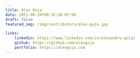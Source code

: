 ```yaml
---
title: Alex Guja
date: 2021-08-28T09:32:30-07:00
draft: false
featured_img: /img/contributors/alex-guja.jpg

links: 
    linkedin: https://www.linkedin.com/in/alexandru-guja/
    github: https://github.com/alexguja
    portfolio: https://alexguja.com
---
```


